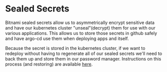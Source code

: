 # Sealed Secrets
Bitnami sealed secrets allow us to asymmetrically encrypt sensitive data and have our kubernetes cluster "unseal"(decrypt) them for use with our various applications. This allows us to store those secrets in github safely and have argo-cd use them when deploying apps and itself.

Because the secret is stored in the kubernetes cluster, if we want to redeploy without having to regenerate all of our sealed secrets we'll need to back them up and store them in our password manager. Instructions on this process (and restoring) are available [here](https://github.com/bitnami-labs/sealed-secrets#how-can-i-do-a-backup-of-my-sealedsecrets).
